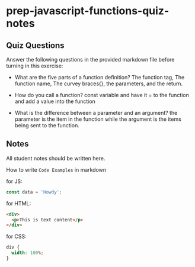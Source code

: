 # prep-javascript-functions-quiz-notes

## Quiz Questions

Answer the following questions in the provided markdown file before turning in this exercise:

- What are the five parts of a function definition? The function tag, The function name, The curvey braces{}, the parameters, and the return.

- How do you call a function? const variable and have it = to the function and add a value into the function

- What is the difference between a parameter and an argument? the parameter is the item in the function while the argument is the items being sent to the function.

## Notes

All student notes should be written here.

How to write `Code Examples` in markdown

for JS:

```javascript
const data = 'Howdy';
```

for HTML:

```html
<div>
  <p>This is text content</p>
</div>
```

for CSS:

```css
div {
  width: 100%;
}
```
